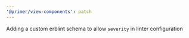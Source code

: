 ```yaml
---
'@primer/view-components': patch
---
```


Adding a custom erblint schema to allow `severity` in linter configuration
